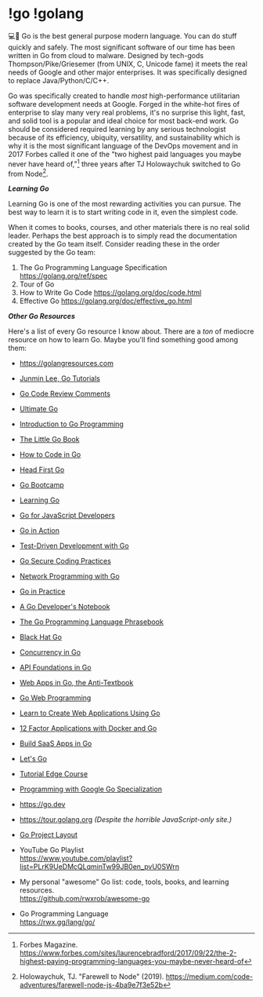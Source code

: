# !go !golang

💻💨 Go is the best general purpose modern language. You can do stuff quickly and safely. The most significant software of our time has been written in Go from cloud to malware. Designed by tech-gods Thompson/Pike/Griesemer (from UNIX, C, Unicode fame) it meets the real needs of Google and other major enterprises. It was specifically designed to replace Java/Python/C/C++.

Go was specifically created to handle *most* high-performance utilitarian software development needs at Google. Forged in the white-hot fires of enterprise to slay many very real problems, it's no surprise this light, fast, and solid tool is a popular and ideal choice for most back-end work. Go should be considered required learning by any serious technologist because of its efficiency, ubiquity, versatility, and sustainability which is why it is the most significant language of the DevOps movement and in 2017 Forbes called it one of the "two highest paid languages you maybe never have heard of,"[^1] three years after TJ Holowaychuk switched to Go from Node[^2].

[^1]: Forbes Magazine. <https://www.forbes.com/sites/laurencebradford/2017/09/22/the-2-highest-paying-programming-languages-you-maybe-never-heard-of>

[^2]: Holowaychuk, TJ. "Farewell to Node" (2019). <https://medium.com/code-adventures/farewell-node-js-4ba9e7f3e52b>

***Learning Go***

Learning Go is one of the most rewarding activities you can pursue. The best way to learn it is to start writing code in it, even the simplest code.

When it comes to books, courses, and other materials there is no real solid leader. Perhaps the best approach is to simply read the documentation created by the Go team itself. Consider reading these in the order suggested by the Go team:

1. The Go Programming Language Specification <https://golang.org/ref/spec>
1. Tour of Go
1. How to Write Go Code <https://golang.org/doc/code.html>
1. Effective Go <https://golang.org/doc/effective_go.html>

***Other Go Resources***

Here's a list of every Go resource I know about. There are a *ton* of mediocre resource on how to learn Go. Maybe you'll find something good among them:

* <https://golangresources.com>
* [Junmin Lee, Go Tutorials](https://www.youtube.com/channel/UC-JTtk2nEdWPZTUDOPwEYbg)
* [Go Code Review Comments](https://github.com/golang/go/wiki/CodeReviewComments)
* [Ultimate Go](https://github.com/betty200744/ultimate-go)
* [Introduction to Go Programming](https://www.golang-book.com/)
* [The Little Go Book](https://openmymind.net/The-Little-Go-Book)
* [How to Code in
  Go](https://www.digitalocean.com/community/books/how-to-code-in-go-ebook)
* [Head First Go](https://headfirstgo.com)
* [Go Bootcamp](http://www.golangbootcamp.com/)
* [Learning Go](http://www.miek.nl/go)
* [Go for JavaScript Developers](https://github.com/pazams/go-for-javascript-developers)
* [Go in Action](https://www.manning.com/books/go-in-action)
* [Test-Driven Development with Go](https://leanpub.com/golang-tdd)
* [Go Secure Coding Practices](https://checkmarx.gitbooks.io/go-scp/content/)
* [Network Programming with Go](https://www.apress.com/us/book/9781484226919)
* [Go in Practice](https://www.manning.com/books/go-in-practice)
* [A Go Developer's Notebook](https://leanpub.com/GoNotebook/)
* [The Go Programming Language Phrasebook](https://www.informit.com/store/go-programming-language-phrasebook-9780321817143)
* [Black Hat Go](https://nostarch.com/blackhatgo)
* [Concurrency in Go](https://www.oreilly.com/library/view/concurrency-in-go/9781491941294/)
* [API Foundations in Go](https://leanpub.com/api-foundations)
* [Web Apps in Go, the Anti-Textbook](https://github.com/thewhitetulip/web-dev-golang-anti-textbook)
* [Go Web Programming](https://www.manning.com/books/go-web-programming)
* [Learn to Create Web Applications Using Go](https://www.usegolang.com/)
* [12 Factor Applications with Docker and Go](https://leanpub.com/12fa-docker-golang)
* [Build SaaS Apps in Go](https://buildsaasappingo.com)
* [Let's Go](https://lets-go.alexedwards.net/)
* [Tutorial Edge Course](https://tutorialedge.net/course/golang/)
* [Programming with Google Go Specialization](https://www.coursera.org/specializations/google-golang/)
* <https://go.dev>
* <https://tour.golang.org> *(Despite the horrible JavaScript-only site.)*
* [Go Project Layout](https://medium.com/golang-learn/go-project-layout-e5213cdcfaa2)


* YouTube Go Playlist  
  <https://www.youtube.com/playlist?list=PLrK9UeDMcQLqminTw99JB0en_pvU0SWrn>

* My personal "awesome" Go list: code, tools, books, and learning resources.  
  <https://github.com/rwxrob/awesome-go>
 
* Go Programming Language  
  <https://rwx.gg/lang/go/>
